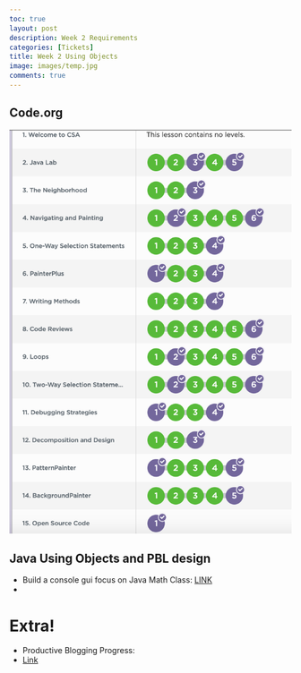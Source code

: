 ```yaml
---
toc: true
layout: post
description: Week 2 Requirements
categories: [Tickets]
title: Week 2 Using Objects
image: images/temp.jpg
comments: true
---
```



## Code.org
![](https://github.com/AkhilNandhakumar/CSA/blob/master/images/Screen%20Shot%202022-09-05%20at%207.27.12%20PM.png?raw=true "completion through lesson 15")

## Java Using Objects and PBL design
-  Build a console gui focus on Java Math Class: [LINK]()
- 

# Extra!
- Productive Blogging Progress:
- [Link](https://akhilnandhakumar.github.io/CSA/jupyter/2022/08/25/primitives.html#Demonstrating-Primitive-Knowledge)




